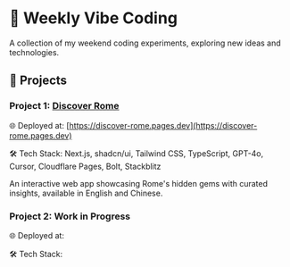 # 🌊 Weekly Vibe Coding

A collection of my weekend coding experiments, exploring new ideas and technologies.

## 🚀 Projects


### Project 1: [Discover Rome](https://github.com/YiweiShen/weekly-vibe-coding/tree/main/projects/project_1_discover_rome)

🌐 Deployed at: [https://discover-rome.pages.dev](https://discover-rome.pages.dev)

🛠️ Tech Stack: Next.js, shadcn/ui, Tailwind CSS, TypeScript, GPT-4o, Cursor, Cloudflare Pages, Bolt, Stackblitz

An interactive web app showcasing Rome's hidden gems with curated insights, available in English and Chinese.


### Project 2: Work in Progress

🌐 Deployed at: []()

🛠️ Tech Stack:
